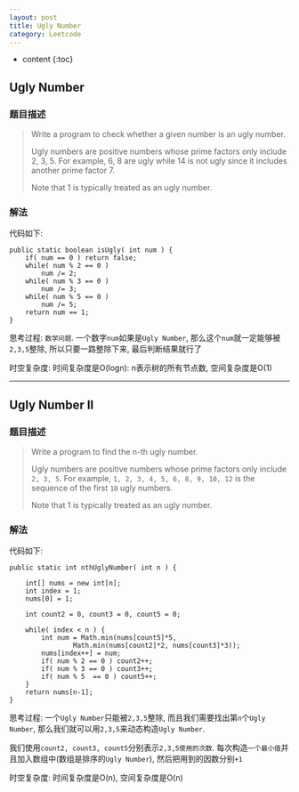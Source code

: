 ```yaml
---
layout: post
title: Ugly Number
category: Leetcode
---
```


* content
{:toc}

## Ugly Number

### 题目描述

> Write a program to check whether a given number is an ugly number.
>
> Ugly numbers are positive numbers whose prime factors only include 2, 3, 5. For example, 6, 8 are ugly while 14 is not ugly since it includes another prime factor 7.
>
> Note that 1 is typically treated as an ugly number.

### 解法

代码如下:
		
    public static boolean isUgly( int num ) {
        if( num == 0 ) return false;
        while( num % 2 == 0 )
            num /= 2;
        while( num % 3 == 0 )
            num /= 3;
        while( num % 5 == 0 )
            num /= 5;
        return num == 1;
    }
        
思考过程: `数学问题`. 一个数字`num`如果是`Ugly Number`, 那么这个`num`就一定能够被`2,3,5`整除, 所以只要一路整除下来, 最后判断结果就行了

时空复杂度: 时间复杂度是O(logn): n表示树的所有节点数, 空间复杂度是O(1)

- - -

## Ugly Number II

### 题目描述

> Write a program to find the n-th ugly number.
>
> Ugly numbers are positive numbers whose prime factors only include `2, 3, 5`. For example, `1, 2, 3, 4, 5, 6, 8, 9, 10, 12` is the sequence of the first `10` ugly numbers.
>
> Note that 1 is typically treated as an ugly number.


### 解法

代码如下:

    public static int nthUglyNumber( int n ) {

        int[] nums = new int[n];
        int index = 1;
        nums[0] = 1; 

        int count2 = 0, count3 = 0, count5 = 0;

        while( index < n ) {
            int num = Math.min(nums[count5]*5,
                    Math.min(nums[count2]*2, nums[count3]*3));
            nums[index++] = num;
            if( num % 2 == 0 ) count2++;
            if( num % 3 == 0 ) count3++;
            if( num % 5  == 0 ) count5++;
        }
        return nums[n-1];
    }

思考过程: 一个`Ugly Number`只能被`2,3,5`整除, 而且我们需要找出第`n`个`Ugly Number`, 那么我们就可以用`2,3,5`来动态构造`Ugly Number`.

我们使用`count2, count3, count5`分别表示`2,3,5使用的次数`. 每次构造`一个最小值`并且加入数组中(数组是排序的`Ugly Number`), 然后把用到的因数分别`+1`

时空复杂度: 时间复杂度是O(n), 空间复杂度是O(n)